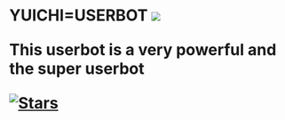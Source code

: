 <html>
<h1> YUICHI=USERBOT </h>
<img src = "https://telegra.ph/file/7a3b1d0656afaa5c05a30.jpg">

This userbot is a very powerful and the super userbot 

[![Stars](https://img.shields.io/github/forks/procoder0/yuichi?style=flat-squre&color=red)](https://github.com/procoder0/yuichi/forks)
